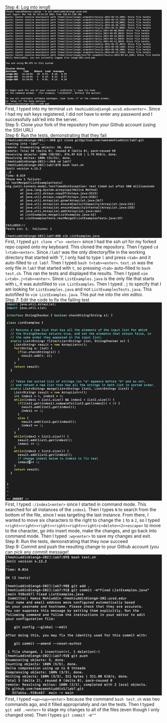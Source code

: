 Step 4: Log into ieng6    
![Step 4](./assets/lab7/step1.png)    
First, I typed into my terminal ```ssh hmohiuddin@ieng6.ucsd.edu<enter>```. Since I had my ssh keys registered, I did not have to enter any password and I successfully ssh'ed into the server.    
Step 5: Clone your fork of the repository from your Github account (using the SSH URL)     
Step 6: Run the tests, demonstrating that they fail      
![Step 5](./assets/lab7/step2.png)     
First, I typed  ```git clone <^v> <enter>``` since I had the ssh url for my forked repo copied onto my keyboard. This cloned the repository. Then I typed ```cd l<tab><enter>```. Since ```/lab7``` was the only directory/file in the working directory that started with 'l', I only had to type ```l``` and press ```<tab>``` and it auto-filled to ```cd lab7```. Then I typed ```bash t<tab><enter>```. ```test.sh``` was the only file in ```lab7``` that started with ```t```, so pressing ```<tab>``` auto-filled to ```bash test.sh```. This ran the tests and displayed the results. Then I typed ```vim L<tab>.j<tab><enter>```. Since ```ListExamples.java``` is the only file that starts with ```L```, it was autofilled to ```vim ListExamples```. Then I typed ```.j``` to specify that I am looking for ```ListExamples.java``` and not ```ListExamplesTests.java```. This autofilled to ```vim ListExamples.java```. This put me into the vim editor.      
Step 7: Edit the code to fix the failing test    
![Step 7](./assets/lab7/step3.png)
First, I typed ```:/index1<enter>``` since I started in command mode. This searched for all instances of the ```index1```. Then I types ```N``` to search from the bottom of the file, since I was targeting the last instance. From there, I wanted to move six characters to the right to change the ```1``` to a ```2```, so I typed ```<right><right><right><right><right><right>i<delete><2><escape>``` to move to the character, go into insert mode, make the changes, and go back into command mode. Then I typed ```:wq<enter>``` to save my changes and exit.     
Step 8: Run the tests, demonstrating that they now succeed     
Step 9: Commit and push the resulting change to your Github account (you can pick any commit message!     
![Step 8](./assets/lab7/step4.png)     
First, I typed ```<up><up><enter>``` because the command ```bash test.sh``` was two commands ago, and it filled appropriately and ran the tests. Then I typed ```git add .<enter>``` to stage my changes to all of the files (even though I only changed one). Then I types ```git commit -m""```
